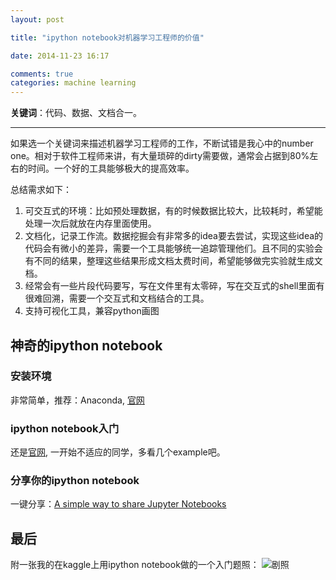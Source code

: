 ```yaml
---
layout: post

title: "ipython notebook对机器学习工程师的价值"

date: 2014-11-23 16:17

comments: true
categories: machine learning
---
```



**关键词**：代码、数据、文档合一。

-------

如果选一个关键词来描述机器学习工程师的工作，不断试错是我心中的number one。相对于软件工程师来讲，有大量琐碎的dirty需要做，通常会占据到80%左右的时间。一个好的工具能够极大的提高效率。

总结需求如下：

1. 可交互式的环境：比如预处理数据，有的时候数据比较大，比较耗时，希望能处理一次后就放在内存里面使用。
2. 文档化，记录工作流。数据挖掘会有非常多的idea要去尝试，实现这些idea的代码会有微小的差异，需要一个工具能够统一追踪管理他们。且不同的实验会有不同的结果，整理这些结果形成文档太费时间，希望能够做完实验就生成文档。
3. 经常会有一些片段代码要写，写在文件里有太零碎，写在交互式的shell里面有很难回溯，需要一个交互式和文档结合的工具。
4. 支持可视化工具，兼容python画图

## 神奇的ipython notebook

### 安装环境
非常简单，推荐：Anaconda, [官网](https://store.continuum.io/cshop/anaconda/)

### ipython notebook入门
还是[官网](http://ipython.org/notebook.html), 一开始不适应的同学，多看几个example吧。

### 分享你的ipython notebook
一键分享：[A simple way to share Jupyter Notebooks](http://nbviewer.ipython.org/)


## 最后
附一张我的在kaggle上用ipython notebook做的一个入门题照：
![剧照](http://wujiarawsrc.qiniudn.com/sklearn-kaggle.png)
